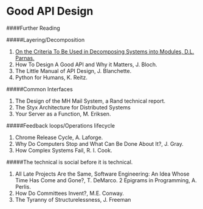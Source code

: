 # Good API Design


####Further Reading

#####Layering/Decomposition
1. [On the Criteria To Be Used in Decomposing Systems into Modules, D.L. Parnas.](http://t.umblr.com/redirect?z=https%3A%2F%2Fwww.cs.umd.edu%2Fclass%2Fspring2003%2Fcmsc838p%2FDesign%2Fcriteria.pdf&t=OGM4ZWM5ZWEyZjA5M2VhM2ZiMjdjN2ZmNzQyY2QwNTdhYzdmY2MwMCxtMjBlanFUSQ%3D%3D)
2. How To Design A Good API and Why it Matters, J. Bloch.
3. The Little Manual of API Design, J. Blanchette.
4. Python for Humans, K. Reitz.

#####Common Interfaces
1. The Design of the MH Mail System, a Rand technical report.
2. The Styx Architecture for Distributed Systems
3. Your Server as a Function, M. Eriksen.

#####Feedback loops/Operations lifecycle
1. Chrome Release Cycle, A. Laforge.
2. Why Do Computers Stop and What Can Be Done About It?, J. Gray.
3. How Complex Systems Fail, R. I. Cook.



#####The technical is social before it is technical.
1. All Late Projects Are the Same, Software Engineering: An Idea Whose Time Has Come and Gone?, T. DeMarco.
2 Epigrams in Programming, A. Perlis.
3. How Do Committees Invent?, M.E. Conway.
4. The Tyranny of Structurelessness, J. Freeman

